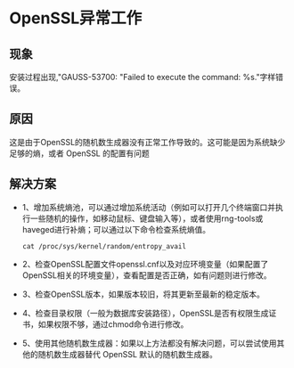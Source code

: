 # OpenSSL异常工作

## 现象
安装过程出现,"GAUSS-53700: "Failed to execute the command: %s."字样错误。

## 原因
这是由于OpenSSL的随机数生成器没有正常工作导致的。这可能是因为系统缺少足够的熵，或者 OpenSSL 的配置有问题

## 解决方案
- 1、增加系统熵池，可以通过增加系统活动（例如可以打开几个终端窗口并执行一些随机的操作，如移动鼠标、键盘输入等），或者使用rng-tools或haveged进行补熵；可以通过以下命令检查系统熵值。

  ```
  cat /proc/sys/kernel/random/entropy_avail
  ```

- 2、检查OpenSSL配置文件openssl.cnf以及对应环境变量（如果配置了OpenSSL相关的环境变量），查看配置是否正确，如有问题则进行修改。
- 3、检查OpenSSL版本，如果版本较旧，将其更新至最新的稳定版本。
- 4、检查目录权限（一般为数据库安装路径），OpenSSL是否有权限生成证书，如果权限不够，通过chmod命令进行修改。
- 5、使用其他随机数生成器：如果以上方法都没有解决问题，可以尝试使用其他的随机数生成器替代 OpenSSL 默认的随机数生成器。